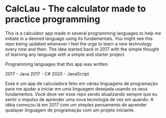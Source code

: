 # CalcLau - The calculator made to practice programming

This is a calculator app made in several programming languages to help me initiate in a desired language using its fundamentals. You might see this repo being updated whenever I feel the urge to learn a new technology every now and then. The idea started back in 2017 with the simple thought of learning any language with a simple and starter project.

Programming languages that this app was written:

2017 - Java
2017 - C#
2020 - JavaScript

Esse é um app de calculadora feito em várias linguagens de programação para me ajudar a iniciar em uma linguagem desejada usando os seus fundamentos. Você deve ver esse repo sendo atualizando sempre que eu sentir o impulso de aprender uma nova tecnologia de vez em quando. A idéia começou lá em 2017 com um simples pensamento de aprender qualquer linguagem de programação com um projeto iniciante.

